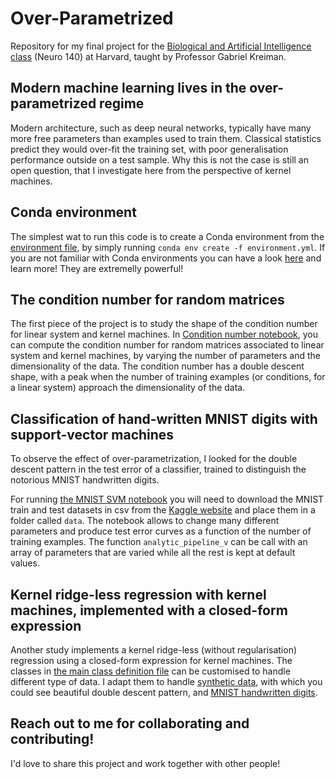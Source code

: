 # Over-Parametrized
Repository for my final project for the <a href="http://klab.tch.harvard.edu/academia/classes/BAI/notes_bai.html#sthash.tNbkGizB.DDZFHugz.dpbs" target="_top">Biological and Artificial Intelligence class</a> (Neuro 140) at Harvard, taught by Professor Gabriel Kreiman.

## Modern machine learning lives in the over-parametrized regime
Modern architecture, such as deep neural networks, typically have many more free parameters than examples used to train them.
Classical statistics predict they would over-fit the training set, with poor generalisation performance outside on a test sample.
Why this is not the case is still an open question, that I investigate here from the perspective of kernel machines.

## Conda environment
The simplest wat to run this code is to create a Conda environment from the <a href="./environment.yml" target="_top">environment file</a>, by simply running `conda env create -f environment.yml`.
If you are not familiar with Conda environments you can have a look <a href="https://conda.io/projects/conda/en/latest/user-guide/tasks/manage-environments.html" target="_top">here</a> and learn more! They are extremelly powerful!

## The condition number for random matrices
The first piece of the project is to study the shape of the condition number for linear system and kernel machines.
In <a href="./Condition_number.ipynb" target="_top">Condition number notebook</a>, you can compute the condition number for random matrices associated to linear system and kernel machines, by varying the number of parameters and the dimensionality of the data.
The condition number has a double descent shape, with a peak when the number of training examples (or conditions, for a linear system) approach the dimensionality of the data.

## Classification of hand-written MNIST digits with support-vector machines
To observe the effect of over-parametrization, I looked for the double descent pattern in the test error of a classifier, trained to distinguish the notorious MNIST handwritten digits.

For running <a href="./MNIST_SVM_classification.ipynb" target="_top">the MNIST SVM notebook</a> you will need to download the MNIST train and test datasets in csv from the <a href="https://www.kaggle.com/oddrationale/mnist-in-csv" target="_top">Kaggle website</a> and place them in a folder called `data`.
The notebook allows to change many different parameters and produce test error curves as a function of the number of training examples. The function `analytic_pipeline_v` can be call with an array of parameters that are varied while all the rest is kept at default values.

## Kernel ridge-less regression with kernel machines, implemented with a closed-form expression
Another study implements a kernel ridge-less (without regularisation) regression using a closed-form expression for kernel machines.
The classes in <a href="./lib/kernel_utils.py" target="_top">the main class definition file</a> can be customised to handle different type of data.
I adapt them to handle <a href="./Analytic_kernel_regression.ipynb.ipynb" target="_top">synthetic data</a>, with which you could see beautiful double descent pattern, and <a href="./MNIST_kernel_regression.ipynb" target="_top">MNIST handwritten digits</a>.

## Reach out to me for collaborating and contributing!
I'd love to share this project and work together with other people!
